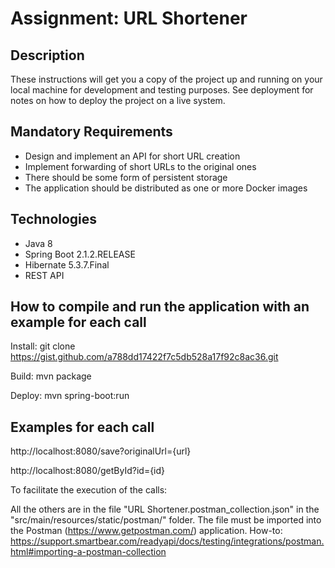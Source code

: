 # Assignment: URL Shortener

## Description

These instructions will get you a copy of the project up and running on your local machine for development and testing purposes. See deployment for notes on how to deploy the project on a live system.

## Mandatory Requirements

- Design and implement an API for short URL creation
- Implement forwarding of short URLs to the original ones
- There should be some form of persistent storage
- The application should be distributed as one or more Docker images

## Technologies

- Java 8
- Spring Boot 2.1.2.RELEASE
- Hibernate 5.3.7.Final
- REST API

## How to compile and run the application with an example for each call

Install: git clone https://gist.github.com/a788dd17422f7c5db528a17f92c8ac36.git

Build: mvn package

Deploy: mvn spring-boot:run

## Examples for each call

http://localhost:8080/save?originalUrl={url}

http://localhost:8080/getById?id={id}

To facilitate the execution of the calls:

All the others are in the file "URL Shortener.postman_collection.json" in the "src/main/resources/static/postman/" folder. 
The file must be imported into the Postman (https://www.getpostman.com/) application. 
How-to: https://support.smartbear.com/readyapi/docs/testing/integrations/postman.html#importing-a-postman-collection